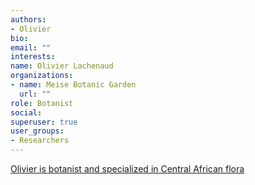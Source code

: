 ```yaml
---
authors:
- Olivier
bio: 
email: ""
interests:
name: Olivier Lachenaud
organizations:
- name: Meise Botanic Garden
  url: ""
role: Botanist
social:
superuser: true
user_groups:
- Researchers
---
```


[Olivier is botanist and specialized in Central African flora](https://www.friscris.be/en/persons/olivier-lachenaud(0fa3e3fb-5c6e-4f53-b17d-f5c15ac9ee47).html)


